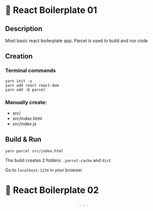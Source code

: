 # &#x1F4CC; React Boilerplate 01

## Description

Most basic react boilerplate app.
Parcel is used to build and run code

## Creation

### Terminal commands

```
yarn init -y
yarn add react react-dom
yarn add -D parcel
```

### Manually create:

- src/
- src/index.html
- src/index.js

## Build &amp; Run

```
yarn parcel src/index.html
```

The build creates 2 folders: `.parcel-cache` and `dist`

Go to `localhost:1234` in your browser

# &#x1F4CC; React Boilerplate 02

<p align="center">.&nbsp;&nbsp;.&nbsp;&nbsp;.</p>
